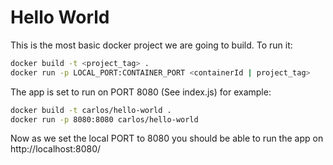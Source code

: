 # Hello World

This is the most basic docker project we are going to build.
To run it:

```sh
docker build -t <project_tag> .
docker run -p LOCAL_PORT:CONTAINER_PORT <containerId | project_tag>
```

The app is set to run on PORT 8080 (See index.js) for example:


```sh
docker build -t carlos/hello-world .
docker run -p 8080:8080 carlos/hello-world
```

Now as we set the local PORT to 8080 you should be able to run the app on http://localhost:8080/

